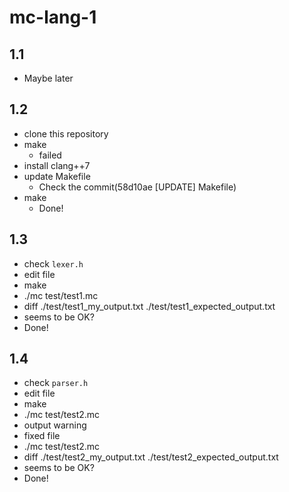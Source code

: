 # mc-lang-1
## 1.1
 - Maybe later

## 1.2
 - clone this repository
 - make
   - failed
 - install clang++7
 - update Makefile
   - Check the commit(58d10ae [UPDATE] Makefile)
 - make
   - Done!

## 1.3
 - check `lexer.h`
 - edit file
 - make
 - ./mc test/test1.mc
 - diff ./test/test1_my_output.txt ./test/test1_expected_output.txt
 - seems to be OK?
 - Done!

## 1.4
 - check `parser.h`
 - edit file
 - make
 - ./mc test/test2.mc
 - output warning
 - fixed file
 - ./mc test/test2.mc
 - diff ./test/test2_my_output.txt ./test/test2_expected_output.txt
 - seems to be OK?
 - Done!
 